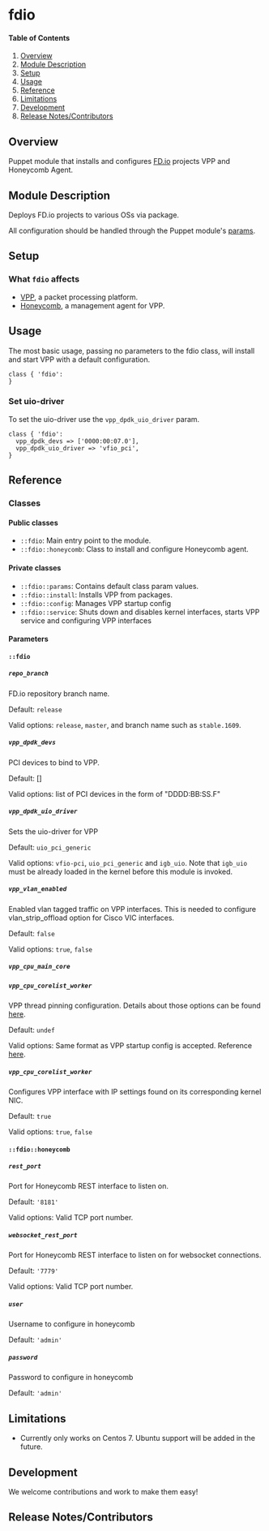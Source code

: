 # fdio

#### Table of Contents
1. [Overview](#overview)
1. [Module Description](#module-description)
1. [Setup](#setup)
1. [Usage](#usage)
1. [Reference ](#reference)
1. [Limitations](#limitations)
1. [Development](#development)
1. [Release Notes/Contributors](#release-notescontributors)

## Overview

Puppet module that installs and configures [FD.io][1] projects VPP and Honeycomb Agent.

## Module Description

Deploys FD.io projects to various OSs via package.

All configuration should be handled through the Puppet module's [params](#parameters).

## Setup

### What `fdio` affects

* [VPP][2], a packet processing platform.
* [Honeycomb][3], a management agent for VPP.

## Usage

The most basic usage, passing no parameters to the fdio class, will install and start VPP with a default configuration.

```puppet
class { 'fdio':
}
```

### Set uio-driver

To set the uio-driver use the `vpp_dpdk_uio_driver` param.

```puppet
class { 'fdio':
  vpp_dpdk_devs => ['0000:00:07.0'],
  vpp_dpdk_uio_driver => 'vfio_pci',
}
```

## Reference

### Classes

#### Public classes

* `::fdio`: Main entry point to the module.
* `::fdio::honeycomb`: Class to install and configure Honeycomb agent.

#### Private classes

* `::fdio::params`: Contains default class param values.
* `::fdio::install`: Installs VPP from packages.
* `::fdio::config`: Manages VPP startup config
* `::fdio::service`: Shuts down and disables kernel interfaces, starts VPP service and configuring VPP interfaces


#### Parameters

#### `::fdio`

##### `repo_branch`

FD.io repository branch name.

Default: `release`

Valid options: `release`, `master`, and branch name such as `stable.1609`.

##### `vpp_dpdk_devs`

PCI devices to bind to VPP.

Default: []

Valid options: list of PCI devices in the form of "DDDD:BB:SS.F"

##### `vpp_dpdk_uio_driver`

Sets the uio-driver for VPP

Default: `uio_pci_generic`

Valid options: `vfio-pci`, `uio_pci_generic` and `igb_uio`. Note that `igb_uio` must be already loaded in the kernel before this module is invoked.

##### `vpp_vlan_enabled`

Enabled vlan tagged traffic on VPP interfaces. This is needed to configure vlan_strip_offload option for Cisco VIC interfaces.

Default: `false`

Valid options: `true`, `false`

##### `vpp_cpu_main_core`
##### `vpp_cpu_corelist_worker`

VPP thread pinning configuration. Details about those options can be found [here][4].

Default: `undef`

Valid options: Same format as VPP startup config is accepted. Reference [here][4].

##### `vpp_cpu_corelist_worker`

Configures VPP interface with IP settings found on its corresponding kernel NIC.

Default: `true`

Valid options: `true`, `false`

#### `::fdio::honeycomb`

##### `rest_port`

Port for Honeycomb REST interface to listen on.

Default: `'8181'`

Valid options: Valid TCP port number.

##### `websocket_rest_port`

Port for Honeycomb REST interface to listen on for websocket connections.

Default: `'7779'`

Valid options: Valid TCP port number.

##### `user`

Username to configure in honeycomb

Default: `'admin'`

##### `password`

Password to configure in honeycomb

Default: `'admin'`

## Limitations

* Currently only works on Centos 7. Ubuntu support will be added in the future.

## Development

We welcome contributions and work to make them easy!

## Release Notes/Contributors


[1]: https://fd.io/
[2]: https://wiki.fd.io/view/VPP
[3]: https://wiki.fd.io/view/Honeycomb
[4]: https://wiki.fd.io/view/VPP/Command-line_Arguments#.22cpu.22_parameters